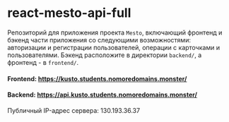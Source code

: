 # react-mesto-api-full
Репозиторий для приложения проекта `Mesto`, включающий фронтенд и бэкенд части приложения со следующими возможностями: авторизации и регистрации пользователей, операции с карточками и пользователями. Бэкенд расположите в директории `backend/`, а фронтенд - в `frontend/`. 
  
#### Frontend:  https://kusto.students.nomoredomains.monster/
#### Backend: https://api.kusto.students.nomoredomains.monster/

Публичный IP-адрес сервера: 130.193.36.37
